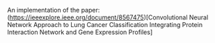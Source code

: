 An implementation of the paper: (https://ieeexplore.ieee.org/document/8567475)[Convolutional Neural Network Approach to Lung Cancer Classification Integrating Protein Interaction Network and Gene Expression Profiles]
